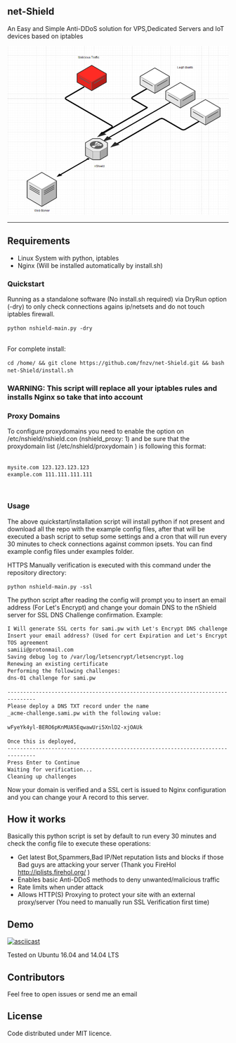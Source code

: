 ## net-Shield 

An Easy and Simple Anti-DDoS solution for VPS,Dedicated Servers and IoT devices based on iptables

![](nshield-scheme.png?raw=true)

-----------------

## Requirements

- Linux System with python, iptables
- Nginx (Will be installed automatically by install.sh)


### Quickstart

Running as a standalone software (No install.sh required) via DryRun option (-dry) to only check connections agains ip/netsets and do not touch iptables firewall.

```python nshield-main.py -dry```

<br>
For complete install: <br>

```cd /home/ && git clone https://github.com/fnzv/net-Shield.git && bash net-Shield/install.sh```

### WARNING: This script will replace all your iptables rules and installs Nginx so take that into account

### Proxy Domains
To configure proxydomains you need to enable the option on /etc/nshield/nshield.con (nshield_proxy: 1) and be sure that the proxydomain list (/etc/nshield/proxydomain ) is following this format:<br>
<br>
```
mysite.com 123.123.123.123
example.com 111.111.111.111
```
<br>

### Usage


The above quickstart/installation script will install python if not present and download all the repo with the example config files, after that will be executed a bash script to setup some settings and a cron that will run every 30 minutes to check connections against common ipsets.
You can find example config files under examples folder.

HTTPS Manually verification is executed with this command under the repository directory:

 ``` python nshield-main.py -ssl ```

The python script after reading the config will prompt you to insert an email address (For Let's Encrypt) and change your domain DNS to the nShield server for SSL DNS Challenge confirmation.
Example:
 ``` 
I Will generate SSL certs for sami.pw with Let's Encrypt DNS challenge
Insert your email address? (Used for cert Expiration and Let's Encrypt TOS agreement
samiii@protonmail.com
Saving debug log to /var/log/letsencrypt/letsencrypt.log
Renewing an existing certificate
Performing the following challenges:
dns-01 challenge for sami.pw

-------------------------------------------------------------------------------
Please deploy a DNS TXT record under the name
_acme-challenge.sami.pw with the following value:

wFyeYk4yl-BERO6pKnMUA5EqwawUri5XnlD2-xjOAUk

Once this is deployed,
-------------------------------------------------------------------------------
Press Enter to Continue
Waiting for verification...
Cleaning up challenges
 ``` 
 Now your domain is verified and a SSL cert is issued to Nginx configuration and you can change your A record to this server.


## How it works
Basically this python script is set by default to run every 30 minutes and check the config file to execute these operations:

- Get latest Bot,Spammers,Bad IP/Net reputation lists and blocks if those Bad guys are attacking your server (Thank you FireHol http://iplists.firehol.org/ )
- Enables basic Anti-DDoS methods to deny unwanted/malicious traffic 
- Rate limits when under attack 
- Allows HTTP(S) Proxying to protect your site with an external proxy/server (You need to manually run SSL Verification first time)

## Demo
[![asciicast](https://asciinema.org/a/elow8qggzb7q6durjpbxsmk6r.png)](https://asciinema.org/a/elow8qggzb7q6durjpbxsmk6r)

Tested on Ubuntu 16.04 and 14.04 LTS

## Contributors

Feel free to open issues or send me an email

## License

Code distributed under MIT licence.
